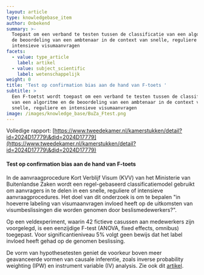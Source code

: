 ```yaml
---
layout: article
type: knowledgebase_item
author: Onbekend
summary: >-
  Toepast om een verband te testen tussen de classificatie van een algoritme en
  de beoordeling van een ambtenaar in de context van snelle, reguliere en
  intensieve visumaanvragen
facets:
  - value: type_article
    label: artikel
  - value: subject_scientific
    label: wetenschappelijk
weight: 0
title: 'Test op confirmation bias aan de hand van F-toets '
subtitle: >
  Een F-toetst wordt toepast om een verband te testen tussen de classificatie
  van een algoritme en de beoordeling van een ambtenaar in de context van
  snelle, reguliere en intensieve visumaanvragen
image: /images/knowledge_base/BuZa_Ftest.png
---
```


Volledige rapport: [https://www.tweedekamer.nl/kamerstukken/detail?id=2024D17779\&did=2024D17779](https://www.tweedekamer.nl/kamerstukken/detail?id=2024D17779\&did=2024D17779)

#### Test op confirmation bias aan de hand van F-toets

In de aanvraagprocedure Kort Verblijf Visum (KVV) van het Ministerie van Buitenlandse Zaken wordt een regel-gebaseerd classificatiemodel gebruikt om aanvragers in te delen in een snelle, reguliere of intensieve aanvraagprocedures. Het doel van dit onderzoek is om te bepalen "in hoeverre labeling van visumaanvragen invloed heeft op de uitkomsten van visumbeslissingen die worden genomen door beslismedewerkers?".

Op een veldexperiment, waarin 42 fictieve casussen aan medewerkers zijn voorgelegd, is een eenzijdige F-test (ANOVA, fixed effects, omnibus) toegepast. Voor significantieniveau 5% volgt geen bewijs dat het label invloed heeft gehad op de genomen beslissing.

De vorm van hypothesetesten geniet de voorkeur boven meer geavanceerde vormen van causale inferentie, zoals inverse probability weighting (IPW) en instrument variable (IV) analysis. Zie ook dit [artikel](/nl/knowledge-platform/knowledge-base/20240429_buza_sr/).
